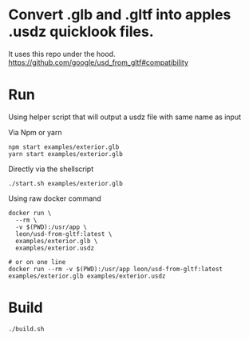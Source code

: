 # Convert .glb and .gltf into apples .usdz quicklook files.

It uses this repo under the hood.
https://github.com/google/usd_from_gltf#compatibility

# Run

Using helper script that will output a usdz file with same name as input

Via Npm or yarn

```
npm start examples/exterior.glb
yarn start examples/exterior.glb
```

Directly via the shellscript

```
./start.sh examples/exterior.glb
```

Using raw docker command

```
docker run \
  --rm \
  -v $(PWD):/usr/app \
  leon/usd-from-gltf:latest \
  examples/exterior.glb \
  examples/exterior.usdz

# or on one line
docker run --rm -v $(PWD):/usr/app leon/usd-from-gltf:latest examples/exterior.glb examples/exterior.usdz
```

# Build

```
./build.sh
```
